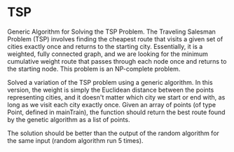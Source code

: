 # TSP
Generic Algorithm for Solving the TSP Problem.
The Traveling Salesman Problem (TSP) involves finding the cheapest route that visits a given set of cities exactly once and returns to the starting city. Essentially, it is a weighted, fully connected graph, and we are looking for the minimum cumulative weight route that passes through each node once and returns to the starting node. This problem is an NP-complete problem.

Solved a variation of the TSP problem using a generic algorithm. In this version, the weight is simply the Euclidean distance between the points representing cities, and it doesn't matter which city we start or end with, as long as we visit each city exactly once.
Given an array of points (of type Point, defined in mainTrain), the function should return the best route found by the genetic algorithm as a list of points.

The solution should be better than the output of the random algorithm for the same input (random algorithm run 5 times).
